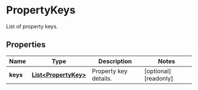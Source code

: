 

# PropertyKeys

List of property keys.

## Properties

| Name | Type | Description | Notes |
|------------ | ------------- | ------------- | -------------|
|**keys** | [**List&lt;PropertyKey&gt;**](PropertyKey.md) | Property key details. |  [optional] [readonly] |




